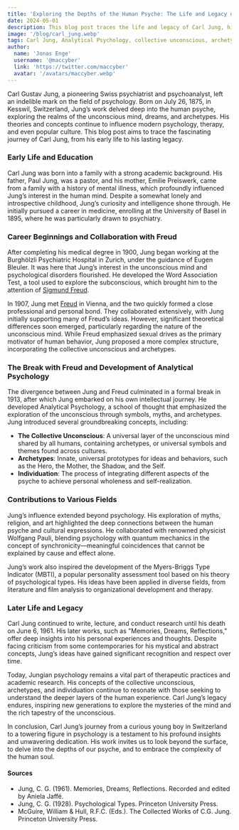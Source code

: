 ```yaml
---
title: 'Exploring the Depths of the Human Psyche: The Life and Legacy of Carl Jung'
date: 2024-05-01
description: This blog post traces the life and legacy of Carl Jung, highlighting his pioneering contributions to psychology, particularly his development of Analytical Psychology, the concepts of the collective unconscious and archetypes, and his enduring influence across various fields.
image: '/blog/carl_jung.webp'
tags: Carl Jung, Analytical Psychology, collective unconscious, archetypes, psychology history, Sigmund Freud, individuation, Myers-Briggs Type Indicator, Jungian psychology, synchronicity, mental health, psychotherapy, Swiss psychiatrist, human psyche, dream analysis
author:
  name: 'Jonas Enge'
  username: '@maccyber'
  link: 'https://twitter.com/maccyber'
  avatar: '/avatars/maccyber.webp'
---
```


Carl Gustav Jung, a pioneering Swiss psychiatrist and psychoanalyst, left an indelible mark on the field of psychology. Born on July 26, 1875, in Kesswil, Switzerland, Jung’s work delved deep into the human psyche, exploring the realms of the unconscious mind, dreams, and archetypes. His theories and concepts continue to influence modern psychology, therapy, and even popular culture. This blog post aims to trace the fascinating journey of Carl Jung, from his early life to his lasting legacy.

### Early Life and Education

Carl Jung was born into a family with a strong academic background. His father, Paul Jung, was a pastor, and his mother, Emilie Preiswerk, came from a family with a history of mental illness, which profoundly influenced Jung’s interest in the human mind. Despite a somewhat lonely and introspective childhood, Jung’s curiosity and intelligence shone through. He initially pursued a career in medicine, enrolling at the University of Basel in 1895, where he was particularly drawn to psychiatry.

### Career Beginnings and Collaboration with Freud

After completing his medical degree in 1900, Jung began working at the Burghölzli Psychiatric Hospital in Zurich, under the guidance of Eugen Bleuler. It was here that Jung’s interest in the unconscious mind and psychological disorders flourished. He developed the Word Association Test, a tool used to explore the subconscious, which brought him to the attention of [Sigmund Freud](/articles/sigmund_freud).

In 1907, Jung met [Freud](/articles/sigmund_freud) in Vienna, and the two quickly formed a close professional and personal bond. They collaborated extensively, with Jung initially supporting many of Freud’s ideas. However, significant theoretical differences soon emerged, particularly regarding the nature of the unconscious mind. While Freud emphasized sexual drives as the primary motivator of human behavior, Jung proposed a more complex structure, incorporating the collective unconscious and archetypes.

### The Break with Freud and Development of Analytical Psychology

The divergence between Jung and Freud culminated in a formal break in 1913, after which Jung embarked on his own intellectual journey. He developed Analytical Psychology, a school of thought that emphasized the exploration of the unconscious through symbols, myths, and archetypes. Jung introduced several groundbreaking concepts, including:

- **The Collective Unconscious**: A universal layer of the unconscious mind shared by all humans, containing archetypes, or universal symbols and themes found across cultures.
- **Archetypes**: Innate, universal prototypes for ideas and behaviors, such as the Hero, the Mother, the Shadow, and the Self.
- **Individuation**: The process of integrating different aspects of the psyche to achieve personal wholeness and self-realization.

### Contributions to Various Fields

Jung’s influence extended beyond psychology. His exploration of myths, religion, and art highlighted the deep connections between the human psyche and cultural expressions. He collaborated with renowned physicist Wolfgang Pauli, blending psychology with quantum mechanics in the concept of synchronicity—meaningful coincidences that cannot be explained by cause and effect alone.

Jung’s work also inspired the development of the Myers-Briggs Type Indicator (MBTI), a popular personality assessment tool based on his theory of psychological types. His ideas have been applied in diverse fields, from literature and film analysis to organizational development and therapy.

### Later Life and Legacy

Carl Jung continued to write, lecture, and conduct research until his death on June 6, 1961. His later works, such as "Memories, Dreams, Reflections," offer deep insights into his personal experiences and thoughts. Despite facing criticism from some contemporaries for his mystical and abstract concepts, Jung’s ideas have gained significant recognition and respect over time.

Today, Jungian psychology remains a vital part of therapeutic practices and academic research. His concepts of the collective unconscious, archetypes, and individuation continue to resonate with those seeking to understand the deeper layers of the human experience. Carl Jung’s legacy endures, inspiring new generations to explore the mysteries of the mind and the rich tapestry of the unconscious.

In conclusion, Carl Jung’s journey from a curious young boy in Switzerland to a towering figure in psychology is a testament to his profound insights and unwavering dedication. His work invites us to look beyond the surface, to delve into the depths of our psyche, and to embrace the complexity of the human soul.

#### **Sources**

- Jung, C. G. (1961). Memories, Dreams, Reflections. Recorded and edited by Aniela Jaffé.
- Jung, C. G. (1928). Psychological Types. Princeton University Press.
- McGuire, William & Hull, R.F.C. (Eds.). The Collected Works of C.G. Jung. Princeton University Press.
